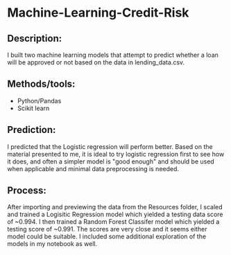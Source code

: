 # Machine-Learning-Credit-Risk

## Description:
I built two machine learning models that attempt to predict whether a loan will be approved or not based on the data in lending_data.csv.

## Methods/tools:
- Python/Pandas
- Scikit learn

## Prediction:
I predicted that the Logistic regression will perform better. Based on the material presented to me, it is ideal to try logistic regression first to see how it does, and often a simpler model is "good enough" and should be used when applicable and minimal data preprocessing is needed. 

## Process:
After importing and previewing the data from the Resources folder, I scaled and trained a Logisitic Regression model which yielded a testing data score of ~0.994. I then trained a Random Forest Classifer model which yielded a testing score of ~0.991. The scores are very close and it seems either model could be suitable. I included some additional exploration of the models in my notebook as well.